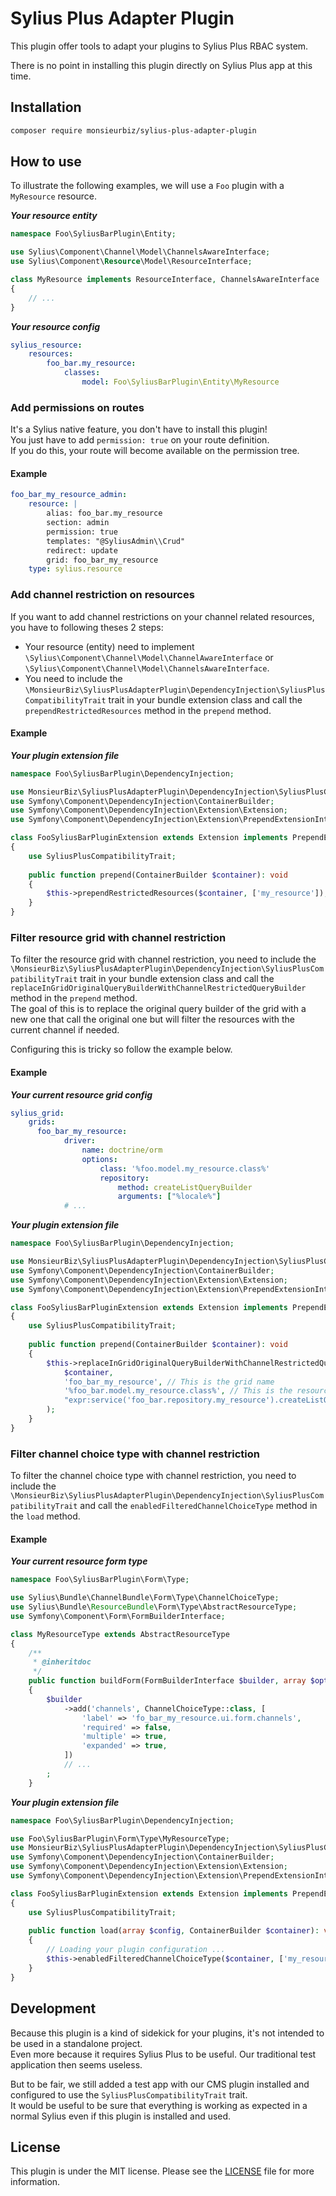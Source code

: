 # Sylius Plus Adapter Plugin

This plugin offer tools to adapt your plugins to Sylius Plus RBAC system. 

There is no point in installing this plugin directly on Sylius Plus app at this time. 

## Installation

```bash
composer require monsieurbiz/sylius-plus-adapter-plugin
```

## How to use

To illustrate the following examples, we will use a `Foo` plugin with a `MyResource` resource.

***Your resource entity***
```php
namespace Foo\SyliusBarPlugin\Entity;

use Sylius\Component\Channel\Model\ChannelsAwareInterface;
use Sylius\Component\Resource\Model\ResourceInterface;

class MyResource implements ResourceInterface, ChannelsAwareInterface
{
    // ...
}
```
***Your resource config***
```yaml
sylius_resource:
    resources:
        foo_bar.my_resource:
            classes:
                model: Foo\SyliusBarPlugin\Entity\MyResource
```

### Add permissions on routes

It's a Sylius native feature, you don't have to install this plugin!   
You just have to add `permission: true` on your route definition.    
If you do this, your route will become available on the permission tree. 

#### Example

```yaml
foo_bar_my_resource_admin:
    resource: |
        alias: foo_bar.my_resource
        section: admin
        permission: true
        templates: "@SyliusAdmin\\Crud"
        redirect: update
        grid: foo_bar_my_resource
    type: sylius.resource
```

### Add channel restriction on resources

If you want to add channel restrictions on your channel related resources, you have to following theses 2 steps:

* Your resource (entity) need to implement `\Sylius\Component\Channel\Model\ChannelAwareInterface` or `\Sylius\Component\Channel\Model\ChannelsAwareInterface`.
* You need to include the `\MonsieurBiz\SyliusPlusAdapterPlugin\DependencyInjection\SyliusPlusCompatibilityTrait` trait in your bundle extension class and call the `prependRestrictedResources` method in the `prepend` method.

#### Example

***Your plugin extension file***
```php
namespace Foo\SyliusBarPlugin\DependencyInjection;

use MonsieurBiz\SyliusPlusAdapterPlugin\DependencyInjection\SyliusPlusCompatibilityTrait;
use Symfony\Component\DependencyInjection\ContainerBuilder;
use Symfony\Component\DependencyInjection\Extension\Extension;
use Symfony\Component\DependencyInjection\Extension\PrependExtensionInterface;

class FooSyliusBarPluginExtension extends Extension implements PrependExtensionInterface
{
    use SyliusPlusCompatibilityTrait;
    
    public function prepend(ContainerBuilder $container): void
    {
        $this->prependRestrictedResources($container, ['my_resource']);
    }
}
```

### Filter resource grid with channel restriction

To filter the resource grid with channel restriction, you need to include the `\MonsieurBiz\SyliusPlusAdapterPlugin\DependencyInjection\SyliusPlusCompatibilityTrait` 
trait in your bundle extension class and call the `replaceInGridOriginalQueryBuilderWithChannelRestrictedQueryBuilder` method in the `prepend` method.   
The goal of this is to replace the original query builder of the grid with a new one that call the original one but will filter the resources with the current channel if needed.   
    
Configuring this is tricky so follow the example below.

#### Example

***Your current resource grid config***
```yaml
sylius_grid:
    grids:
      foo_bar_my_resource:
            driver:
                name: doctrine/orm
                options:
                    class: '%foo.model.my_resource.class%'
                    repository:
                        method: createListQueryBuilder
                        arguments: ["%locale%"]
            # ...
```
***Your plugin extension file***
```php
namespace Foo\SyliusBarPlugin\DependencyInjection;

use MonsieurBiz\SyliusPlusAdapterPlugin\DependencyInjection\SyliusPlusCompatibilityTrait;
use Symfony\Component\DependencyInjection\ContainerBuilder;
use Symfony\Component\DependencyInjection\Extension\Extension;
use Symfony\Component\DependencyInjection\Extension\PrependExtensionInterface;

class FooSyliusBarPluginExtension extends Extension implements PrependExtensionInterface
{
    use SyliusPlusCompatibilityTrait;
    
    public function prepend(ContainerBuilder $container): void
    {
        $this->replaceInGridOriginalQueryBuilderWithChannelRestrictedQueryBuilder(
            $container,
            'foo_bar_my_resource', // This is the grid name
            '%foo_bar.model.my_resource.class%', // This is the resource class as in your original grid
            "expr:service('foo_bar.repository.my_resource').createListQueryBuilder('%locale%')" // This is the original query builder but called as an expression
        );
    }
}
```

### Filter channel choice type with channel restriction

To filter the channel choice type with channel restriction, you need to include the `\MonsieurBiz\SyliusPlusAdapterPlugin\DependencyInjection\SyliusPlusCompatibilityTrait` and call the `enabledFilteredChannelChoiceType` method in the `load` method.

#### Example

***Your current resource form type***
```php
namespace Foo\SyliusBarPlugin\Form\Type;

use Sylius\Bundle\ChannelBundle\Form\Type\ChannelChoiceType;
use Sylius\Bundle\ResourceBundle\Form\Type\AbstractResourceType;
use Symfony\Component\Form\FormBuilderInterface;

class MyResourceType extends AbstractResourceType
{
    /**
     * @inheritdoc
     */
    public function buildForm(FormBuilderInterface $builder, array $options): void
    {
        $builder
            ->add('channels', ChannelChoiceType::class, [
                'label' => 'fo_bar_my_resource.ui.form.channels',
                'required' => false,
                'multiple' => true,
                'expanded' => true,
            ])
            // ...
        ;
    }
```
***Your plugin extension file***
```php
namespace Foo\SyliusBarPlugin\DependencyInjection;

use Foo\SyliusBarPlugin\Form\Type\MyResourceType;
use MonsieurBiz\SyliusPlusAdapterPlugin\DependencyInjection\SyliusPlusCompatibilityTrait;
use Symfony\Component\DependencyInjection\ContainerBuilder;
use Symfony\Component\DependencyInjection\Extension\Extension;
use Symfony\Component\DependencyInjection\Extension\PrependExtensionInterface;

class FooSyliusBarPluginExtension extends Extension implements PrependExtensionInterface
{
    use SyliusPlusCompatibilityTrait;
    
    public function load(array $config, ContainerBuilder $container): void
    {
        // Loading your plugin configuration ...
        $this->enabledFilteredChannelChoiceType($container, ['my_resource' => MyResourceType::class]);
    }
}
```

## Development

Because this plugin is a kind of sidekick for your plugins, it's not intended to be used in a standalone project.   
Even more because it requires Sylius Plus to be useful. Our traditional test application then seems useless.

But to be fair, we still added a test app with our CMS plugin installed and configured to use the `SyliusPlusCompatibilityTrait` trait.   
It would be useful to be sure that everything is working as expected in a normal Sylius even if this plugin is installed and used.

## License

This plugin is under the MIT license.
Please see the [LICENSE](LICENSE) file for more information.
